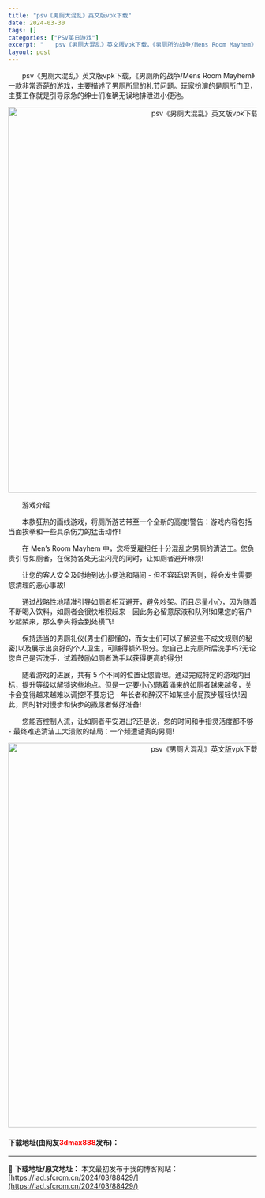```yaml
---
title: "psv《男厕大混乱》英文版vpk下载"
date: 2024-03-30
tags: []
categories: ["PSV英日游戏"]
excerpt: "　　psv《男厕大混乱》英文版vpk下载，《男厕所的战争/Mens Room Mayhem》一款非常奇葩的游戏，主要描述了男厕所里的礼节问题。玩家扮演的是厕所门卫，主要工作就是引导尿急的绅士们准确无误地排泄进小便池。 　　游戏介绍 　　本款狂热的画线游戏，将厕所游艺带至一个全新的高度!警告：游戏内容&hellip;"
layout: post
---
```


 <p>　　psv《男厕大混乱》英文版vpk下载，《男厕所的战争/Mens Room Mayhem》一款非常奇葩的游戏，主要描述了男厕所里的礼节问题。玩家扮演的是厕所门卫，主要工作就是引导尿急的绅士们准确无误地排泄进小便池。</p> <p align="center"><img align="" border="0" src="https://lad.sfcrom.cn/wp-content/uploads/2024/03/20240330_660771e694722.png" width="781" alt="psv《男厕大混乱》英文版vpk下载" /></p> <p>　　游戏介绍</p> <p>　　本款狂热的画线游戏，将厕所游艺带至一个全新的高度!警告：游戏内容包括当面挨拳和一些具杀伤力的猛击动作!</p> <p>　　在 Men&rsquo;s Room Mayhem 中，您将受雇担任十分混乱之男厕的清洁工。您负责引导如厕者，在保持各处无尘闪亮的同时，让如厕者避开麻烦!</p> <p>　　让您的客人安全及时地到达小便池和隔间 - 但不容延误!否则，将会发生需要您清理的恶心事故!</p> <p>　　通过战略性地精准引导如厕者相互避开，避免吵架。而且尽量小心，因为随着不断喝入饮料，如厕者会很快堆积起来 - 因此务必留意尿液和队列!如果您的客户吵起架来，那么拳头将会到处横飞!</p> <p>　　保持适当的男厕礼仪(男士们都懂的，而女士们可以了解这些不成文规则的秘密)以及展示出良好的个人卫生，可赚得额外积分。您自己上完厕所后洗手吗?无论您自己是否洗手，试着鼓励如厕者洗手以获得更高的得分!</p> <p>　　随着游戏的进展，共有 5 个不同的位置让您管理。通过完成特定的游戏内目标，提升等级以解锁这些地点。但是一定要小心!随着涌来的如厕者越来越多，关卡会变得越来越难以调控!不要忘记 - 年长者和醉汉不如某些小屁孩步履轻快!因此，同时针对慢步和快步的撒尿者做好准备!</p> <p>　　您能否控制人流，让如厕者平安进出?还是说，您的时间和手指灵活度都不够 - 最终难逃清洁工大溃败的结局：一个频遭谴责的男厕!</p> <p align="center"><img align="" border="0" src="https://lad.sfcrom.cn/wp-content/uploads/2024/03/20240330_660771e84d450.png" width="779" alt="psv《男厕大混乱》英文版vpk下载" /></p> <p><h4>下载地址(由网友<font color="red">3dmax888</font>发布)：</h4></p> 

---
📖 **下载地址/原文地址：** 本文最初发布于我的博客网站：[https://lad.sfcrom.cn/2024/03/88429/](https://lad.sfcrom.cn/2024/03/88429/)
